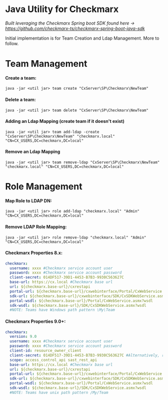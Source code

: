 # Java Utility for Checkmarx
 _Built leveraging the Checkmarx Spring boot SDK found here -> https://github.com/checkmarx-ts/checkmarx-spring-boot-java-sdk_

Initial implementation is for Team Creation and Ldap Management.  More to follow.

# Team Management
#### Create a team:
```
java -jar <util jar> team create "CxServer\SP\Checkmarx\NewTeam"
```
#### Delete a team:
```
java -jar <util jar> team delete "CxServer\SP\Checkmarx\NewTeam"
```
#### Adding an Ldap Mapping (create team if it doesn't exist)
```
java -jar <util jar> team add-ldap -create "CxServer\SP\Checkmarx\NewTeam" "checkmarx.local" "CN=CX_USERS,DC=checkmarx,DC=local"
```
#### Remove an Ldap Mapping 
```
java -jar <util jar> team remove-ldap "CxServer\SP\Checkmarx\NewTeam" "checkmarx.local" "CN=CX_USERS,DC=checkmarx,DC=local"
```

# Role Management

#### Map Role to LDAP DN:
```
java -jar <util jar> role add-ldap "checkmarx.local" "Admin" "CN=CX_USERS,DC=checkmarx,DC=local"
```
#### Remove LDAP Role Mapping:
```
java -jar <util jar> role remove-ldap "checkmarx.local" "Admin" "CN=CX_USERS,DC=checkmarx,DC=local"
```
#### Checkmarx Properties 8.x:
```yaml
checkmarx:
  username: xxxx #Checkmarx service account user
  password: xxxx #Checkmarx service account password
  client-secret: 014DF517-39D1-4453-B7B3-9930C563627C
  base-url: https://cx.local #Checkmarx base url
  url: ${checkmarx.base-url}/cxrestapi
  portal-url: ${checkmarx.base-url}/cxwebinterface/Portal/CxWebService.asmx
  sdk-url: ${checkmarx.base-url}/cxwebinterface/SDK/CxSDKWebService.asmx
  portal-wsdl: ${checkmarx.base-url}/Portal/CxWebService.asmx?wsdl
  sdk-wsdl: ${checkmarx.base-url}/SDK/CxSDKWebService.asmx?wsdl
  #NOTE: Teams have Windows path pattern \My\Team
```

#### Checkmarx Properties 9.0+:
```yaml
checkmarx:
  version: 9.0
  username: xxxx #Checkmarx service account user
  password: xxxx #Checkmarx service account password
  client-id: resource_owner_client
  client-secret: 014DF517-39D1-4453-B7B3-9930C563627C #Alternatively, register OIDC client
  scope: access_control_api sast_rest_api
  base-url: https://cx.local #Checkmarx base url
  url: ${checkmarx.base-url}/cxrestapi
  portal-url: ${checkmarx.base-url}/cxwebinterface/Portal/CxWebService.asmx
  sdk-url: ${checkmarx.base-url}/cxwebinterface/SDK/CxSDKWebService.asmx
  portal-wsdl: ${checkmarx.base-url}/Portal/CxWebService.asmx?wsdl
  sdk-wsdl: ${checkmarx.base-url}/SDK/CxSDKWebService.asmx?wsdl
  #NOTE: Teams have unix path pattern /My/Team
```
